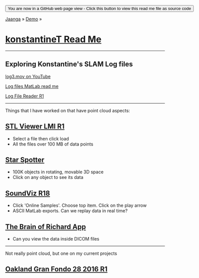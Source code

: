 <span style=display:none; >
[You are now in a GitHub source code view - click this link to view Read Me file as a web page]
( https://jaanga.github.io/demo/konstantine-t/index.html "View file as a web page." ) </span>
<input type=button onclick=window.location.href='https://github.com/jaanga/jaanga.github.io/tree/master/demo/konstantine-t/'; 
value='You are now in a GitHub web page view - Click this button to view this read me file as source code' >

[Jaanga]( https://jaanga.github.io ) » [Demo]( https://jaanga.github.io/demo/  ) »

[konstantineT Read Me]( ./index.html )
===

***

## Exploring Konstantine's SLAM Log files

[log3.mov on YouTube]( https://youtu.be/IyN74PvMLNw )

[Log files MatLab read me]( #logs/dataload.m )

[Log File Reader R1]( logs/log-reader-r1.html )

***

Things that I have worked on that have point cloud aspects:


## [STL Viewer LMI R1]( http://jaanga.github.io/demo/jordanP/stl-viewer-lmi/stl-viewer-lmi-r1.html )

* Select a file then click load
* All the files over 100 MB of data points



## [ Star Spotter]( http://jaanga.github.io/outer-space/star-spotter/star-spotter-r1.html )

* 100K objects in rotating, movable 3D space
* Click on any object to see its data



## [SoundViz R18]( http://soundviz.github.io/r18/soundviz-r18.html# )

* Click 'Online Samples'. Choose top item. Click on the play arrow
* ASCII MatLab exports. Can we replay data in real time?


## [The Brain of Richard App]( http://jaanga.github.io/brainofrichard/ )

* Can you view the data inside DICOM files

***

Not really point cloud, but one on my current projects

## [Oakland Gran Fondo 28 2016 R1]( https://cynthiaarmour.github.io/oakland-gran-fondo-2016/code/oakland-gran-fondo-28-r1.html#file=https://cynthiaarmour.github.io/oakland-gran-fondo-2016/maps/oakland-gran-fondo-28_14_2627_6329_7_3_490_210_.json )



